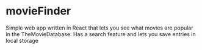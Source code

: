 # movieFinder
Simple web app written in React that lets you see what movies are popular in the TheMovieDatabase. Has a search feature and lets you save entries in local storage
